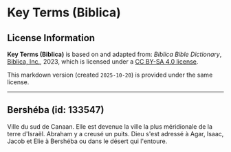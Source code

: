 # Key Terms (Biblica)

## License Information

**Key Terms (Biblica)** is based on and adapted from: _Biblica Bible Dictionary_, [Biblica, Inc.](https://www.biblica.com/), 2023, which is licensed under a [CC BY-SA 4.0 license](https://creativecommons.org/licenses/by-sa/4.0/legalcode.en).

This markdown version (created `2025-10-20`) is provided under the same license.



--------------------------------

## Bershéba (id: 133547)

Ville du sud de Canaan. Elle est devenue la ville la plus méridionale de la terre d'Israël. Abraham y a creusé un puits. Dieu s'est adressé à Agar, Isaac, Jacob et Elie à Bershéba ou dans le désert qui l'entoure.


